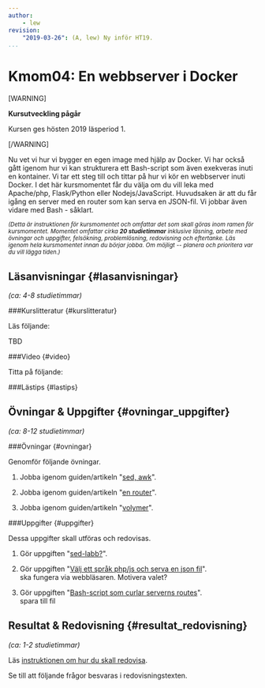 ```yaml
---
author:
    - lew
revision:
    "2019-03-26": (A, lew) Ny inför HT19.
...
```

Kmom04: En webbserver i Docker
==================================

[WARNING]

**Kursutveckling pågår**

Kursen ges hösten 2019 läsperiod 1.

[/WARNING]

<!--more-->

Nu vet vi hur vi bygger en egen image med hjälp av Docker. Vi har också gått igenom hur vi kan strukturera ett Bash-script som även exekveras inuti en kontainer. Vi tar ett steg till och tittar på hur vi kör en webbserver inuti Docker. I det här kursmomentet får du välja om du vill leka med Apache/php, Flask/Python eller Nodejs/JavaScript. Huvudsaken är att du får igång en server med en router som kan serva en JSON-fil. Vi jobbar även vidare med Bash - såklart.

<!-- Vi tar ett steg till och tittar på *volymer* i Docker. Än så länge har vi kopierat in datan och då gjort den statisk. När vi utvecklar med hjälp av Docker kan det vara bra att inte behöva bygga om imagen efter vi gjort ändringar. Det kan även vara så att applikationen som utvecklas förlitar sig på en lokal mapp som ska användas, oberoende av var kontainern körs. Till vår hjälp har vi då så kallade volymer. Kortfattat så "mountar" vi en mapp lokalt och delar den delen av filsystemet med kontainern. Vi ska också lära oss att -->

<!--more-->

<!-- [ASCIINEMA src=24691]

[ASCIINEMA src=22554] -->


<small><i>(Detta är instruktionen för kursmomentet och omfattar det som skall göras inom ramen för kursmomentet. Momentet omfattar cirka **20 studietimmar** inklusive läsning, arbete med övningar och uppgifter, felsökning, problemlösning, redovisning och eftertanke. Läs igenom hela kursmomentet innan du börjar jobba. Om möjligt -- planera och prioritera var du vill lägga tiden.)</i></small>



Läsanvisningar  {#lasanvisningar}
---------------------------------

*(ca: 4-8 studietimmar)*


###Kurslitteratur  {#kurslitteratur}

Läs följande:

TBD



###Video  {#video}

Titta på följande:

<!-- 1. Till kursen finns en videoserie, "[linux](https://www.youtube.com/playlist?list=PLKtP9l5q3ce_AGc9pBgaXFEQGjyFJe7XJ)", kika på de videor som börjar på 4. -->



###Lästips {#lastips}



Övningar & Uppgifter  {#ovningar_uppgifter}
-------------------------------------------

*(ca: 8-12 studietimmar)*

###Övningar {#ovningar}

Genomför följande övningar.

1. Jobba igenom guiden/artikeln "[sed, awk](guide-artikel/sed)".

1. Jobba igenom guiden/artikeln "[en router](guide/php-eller-js-eller-python?)".

1. Jobba igenom guiden/artikeln "[volymer](guide/volymer-delen)".


<!-- 1. Jobba igenom guiden "[Bygg en RESTful server med Node.js](kunskap/bygg-en-restful-server-med-node-js)".

1. Jobba igenom artikeln "[Skicka environment variabler till Bash och Node.js ](kunskap/skicka-environment-variabler-till-bash-och-node-js)".

1. Jobba igenom artikeln "[Spara serverns processid i en fil](kunskap/spara-serverns-processid-i-en-fil)". -->



###Uppgifter {#uppgifter}

Dessa uppgifter skall utföras och redovisas.

1. Gör uppgiften "[sed-labb?](uppgift/something)".

1. Gör uppgiften "[Välj ett språk php/js och serva en json fil](uppgift/something)".  
ska fungera via webbläsaren.
Motivera valet?

1. Gör uppgiften "[Bash-script som curlar serverns routes](uppgift/something)".  
spara till fil



<!-- 1. Gör uppgiften [Lab 3](uppgift/linux-lab3-introduktion-till-nodejs)  -->

<!-- 1. Gör uppgiften "[Skapa en RESTful HTTP-server med Node.js och klient i Bash](uppgift/skapa-en-restful-http-server-med-node-js-och-klient-i-bash)". -->



Resultat & Redovisning  {#resultat_redovisning}
-----------------------------------------------

*(ca: 1-2 studietimmar)*

Läs [instruktionen om hur du skall redovisa](./../redovisa).

Se till att följande frågor besvaras i redovisningstexten.

<!-- * Är detta din första bekantskap med JavaScript på servern eller har du testat det tidigare?
* Vad tänker du om ECMA6, dess nya funktioner jämfört med ES5?
* Hur gick det att förstå koncepten kring klient och server?
* Är du bekant med begreppet funktionell programmering och har du några tankar kring det? -->
